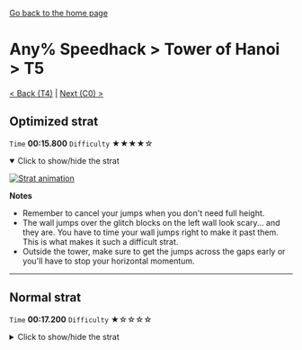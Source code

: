 [Go back to the home page](https://github.com/Doublevil/scbspeedrun)

# Any% Speedhack > Tower of Hanoi > T5

[< Back (T4)](https://github.com/Doublevil/scbspeedrun/blob/main/levels/any_sh/T/T4.md) | [Next (C0) >](https://github.com/Doublevil/scbspeedrun/blob/main/levels/any_sh/C/C0.md)

## Optimized strat

`Time` **00:15.800** `Difficulty` ★★★★☆
<details open>
  <summary>Click to show/hide the strat</summary>

  [![Strat animation](https://github.com/Doublevil/scbspeedrun/blob/main/media/levels/T/T5_OptimizedStrat.webp)](https://github.com/Doublevil/scbspeedrun/blob/main/media/levels/T/T5_OptimizedStrat.mp4?raw=true)

  **Notes**
  - Remember to cancel your jumps when you don't need full height.
  - The wall jumps over the glitch blocks on the left wall look scary... and they are. You have to time your wall jumps right to make it past them. This is what makes it such a difficult strat.
  - Outside the tower, make sure to get the jumps across the gaps early or you'll have to stop your horizontal momentum.
</details>

---
## Normal strat

`Time` **00:17.200** `Difficulty` ★☆☆☆☆
<details>
  <summary>Click to show/hide the strat</summary>

  [![Strat animation](https://github.com/Doublevil/scbspeedrun/blob/main/media/levels/T/T5_Strat.webp)](https://github.com/Doublevil/scbspeedrun/blob/main/media/levels/T/T5_Strat.mp4?raw=true)

  **Notes**
  - Inside the tower, canceling jumps saves quite a bit of time.
  - Outside the tower, make sure to get the jumps across the gaps early or you'll have to stop your horizontal momentum.
</details>
